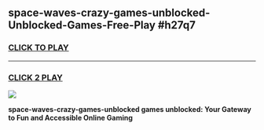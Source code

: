 
## space-waves-crazy-games-unblocked-Unblocked-Games-Free-Play #h27q7
<h3>
<a href="https://us.freeplayer.one?title=space-waves-crazy-games-unblocked&ref=9M">CLICK TO PLAY</a></h3>
<hr>

<h3>
<a href="https://us.freeplayer.one?title=space-waves-crazy-games-unblocked&ref=9M">CLICK 2 PLAY</a>
  
</h3>

<a href="https://us.freeplayer.one?title=space-waves-crazy-games-unblocked&ref=9M"><img src="https://clearcache.store/games.png"></a>


**space-waves-crazy-games-unblocked games unblocked: Your Gateway to Fun and Accessible Online Gaming**
